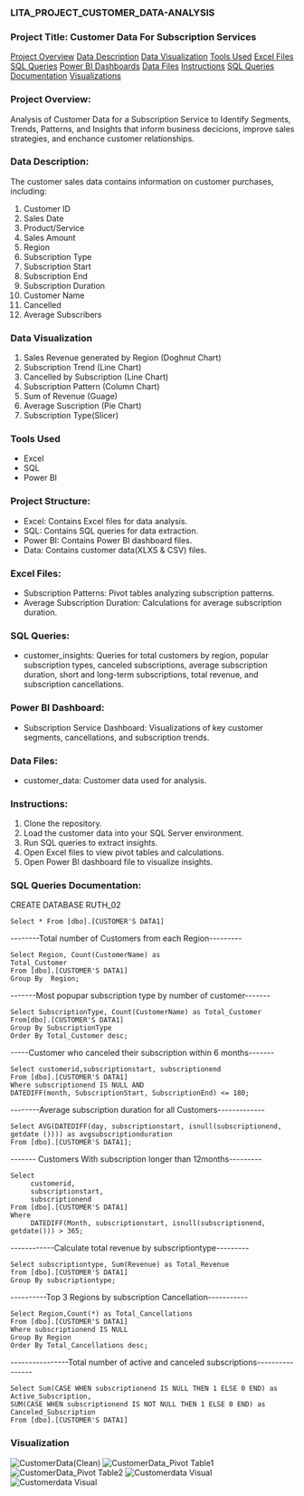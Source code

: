 ### LITA_PROJECT_CUSTOMER_DATA-ANALYSIS

### Project Title: Customer Data For Subscription Services
[Project Overview](#project-overview)
[Data Description](#data-description)
[Data Visualization](#data-visualization)
[Tools Used](#tools-used)
[Excel Files](#excel-files)
[SQL Queries](#sql-queries)
[Power BI Dashboards](#power-bi-dashboards)
[Data Files](#data-files)
[Instructions](#instructions)
[SQL Queries Documentation](#sql-queries-documentation)
[Visualizations](#visualizations)

### Project Overview: 
Analysis of Customer Data for a Subscription Service to Identify Segments, Trends, Patterns, and Insights that inform business decicions, improve sales strategies, and enchance customer relationships.

### Data Description:

The customer sales data contains information on customer purchases, including:
1. Customer ID
2. Sales Date
3. Product/Service
4. Sales Amount
5. Region
6. Subscription Type
7. Subscription Start
8. Subscription End
9. Subscription Duration
10. Customer Name
11. Cancelled
12. Average Subscribers



### Data Visualization

1. Sales Revenue generated by Region (Doghnut Chart)
2. Subscription Trend (Line Chart)
3. Cancelled by Subscription (Line Chart)
4. Subscription Pattern (Column Chart)
5. Sum of Revenue (Guage)
6. Average Suscription (Pie Chart)
7. Subscription Type(Slicer)




### Tools Used
- Excel
- SQL
- Power BI


### Project Structure:
- Excel: Contains Excel files for data analysis.
- SQL: Contains SQL queries for data extraction.
- Power BI: Contains Power BI dashboard files.
- Data: Contains customer data(XLXS & CSV) files.


### Excel Files:
- Subscription Patterns: Pivot tables analyzing subscription patterns.
- Average Subscription Duration: Calculations for average subscription duration.

### SQL Queries:
- customer_insights: Queries for total customers by region, popular subscription types, canceled subscriptions, average subscription duration, short and long-term subscriptions, total revenue, and subscription cancellations.

### Power BI Dashboard:
- Subscription Service Dashboard: Visualizations of key customer segments, cancellations, and subscription trends.

### Data Files:
- customer_data: Customer data used for analysis.


### Instructions:

1. Clone the repository.
2. Load the customer data into your SQL Server environment.
3. Run SQL queries to extract insights.
4. Open Excel files to view pivot tables and calculations.
5. Open Power BI dashboard file to visualize insights.

### SQL Queries Documentation:
CREATE DATABASE RUTH_02
```
Select * From [dbo].[CUSTOMER'S DATA1]
```

--------Total number of Customers from each Region---------

```
Select Region, Count(CustomerName) as 
Total_Customer
From [dbo].[CUSTOMER'S DATA1]
Group By  Region;
```

-------Most popupar subscription type by number of customer-------

```
Select SubscriptionType, Count(CustomerName) as Total_Customer
From[dbo].[CUSTOMER'S DATA1]
Group By SubscriptionType
Order By Total_Customer desc;
```

-----Customer who canceled their subscription within 6 months-------

```
Select customerid,subscriptionstart, subscriptionend
From [dbo].[CUSTOMER'S DATA1]
Where subscriptionend IS NULL AND
DATEDIFF(month, SubscriptionStart, SubscriptionEnd) <= 180;
```

--------Average subscription duration for all Customers-------------

```
Select AVG(DATEDIFF(day, subscriptionstart, isnull(subscriptionend,
getdate ()))) as avgsubscriptionduration
From [dbo].[CUSTOMER'S DATA1];
```


------- Customers With subscription longer than 12months---------

```
Select 
     customerid,
	 subscriptionstart,
	 subscriptionend
From [dbo].[CUSTOMER'S DATA1]
Where
     DATEDIFF(Month, subscriptionstart, isnull(subscriptionend, getdate())) > 365;
```


------------Calculate total revenue by subscriptiontype---------

```
Select subscriptiontype, Sum(Revenue) as Total_Revenue
from [dbo].[CUSTOMER'S DATA1]
Group By subscriptiontype;
```

----------Top 3 Regions by subscription Cancellation-----------

```
Select Region,Count(*) as Total_Cancellations
From [dbo].[CUSTOMER'S DATA1]
Where subscriptionend IS NULL
Group By Region 
Order By Total_Cancellations desc;
```


----------------Total number of active and canceled subscriptions----------------
```
Select Sum(CASE WHEN subscriptionend IS NULL THEN 1 ELSE 0 END) as Active_Subscription,
SUM(CASE WHEN subscriptionend IS NOT NULL THEN 1 ELSE 0 END) as Canceled_Subscription
From [dbo].[CUSTOMER'S DATA1]
```

### Visualization
![CustomerData(Clean)](https://github.com/user-attachments/assets/67732e80-6c1e-4c2a-9fd0-898df615f7c1)
![CustomerData_Pivot Table1](https://github.com/user-attachments/assets/cd104d5f-1bfc-4160-b864-299f91f92326)
![CustomerData_Pivot Table2](https://github.com/user-attachments/assets/ce60bc7e-c814-4812-ab3f-366c598fe402)
![Customerdata Visual](https://github.com/user-attachments/assets/c37fb997-cf86-47b2-91d4-2e1568813ad7)
![Customerdata Visual](https://github.com/user-attachments/assets/dab488c1-d170-4d6d-9d4d-d0399a0dc550)


